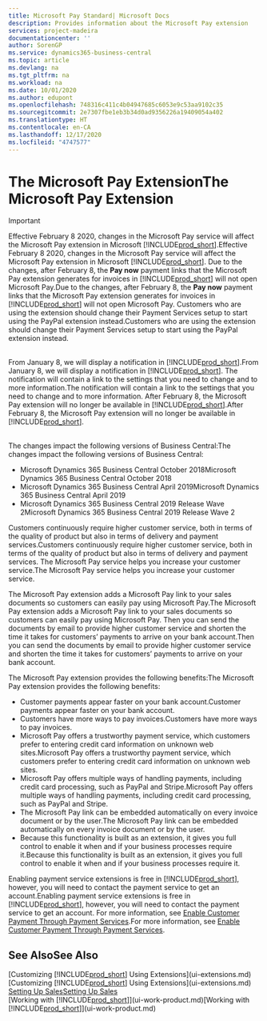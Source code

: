 ```yaml
---
title: Microsoft Pay Standard| Microsoft Docs
description: Provides information about the Microsoft Pay extension
services: project-madeira
documentationcenter: ''
author: SorenGP
ms.service: dynamics365-business-central
ms.topic: article
ms.devlang: na
ms.tgt_pltfrm: na
ms.workload: na
ms.date: 10/01/2020
ms.author: edupont
ms.openlocfilehash: 748316c411c4b04947685c6053e9c53aa9102c35
ms.sourcegitcommit: 2e7307fbe1eb3b34d0ad9356226a19409054a402
ms.translationtype: HT
ms.contentlocale: en-CA
ms.lasthandoff: 12/17/2020
ms.locfileid: "4747577"
---
```

# <a name="the-microsoft-pay-extension"></a><span data-ttu-id="6da69-103">The Microsoft Pay Extension</span><span class="sxs-lookup"><span data-stu-id="6da69-103">The Microsoft Pay Extension</span></span>

> [!IMPORTANT]
> <span data-ttu-id="6da69-104">Effective February 8 2020, changes in the Microsoft Pay service will affect the Microsoft Pay extension in Microsoft [!INCLUDE[prod_short](includes/prod_long.md)].</span><span class="sxs-lookup"><span data-stu-id="6da69-104">Effective February 8 2020, changes in the Microsoft Pay service will affect the Microsoft Pay extension in Microsoft [!INCLUDE[prod_short](includes/prod_long.md)].</span></span> <span data-ttu-id="6da69-105">Due to the changes, after February 8, the **Pay now** payment links that the Microsoft Pay extension generates for invoices in [!INCLUDE[prod_short](includes/prod_short.md)] will not open Microsoft Pay.</span><span class="sxs-lookup"><span data-stu-id="6da69-105">Due to the changes, after February 8, the **Pay now** payment links that the Microsoft Pay extension generates for invoices in [!INCLUDE[prod_short](includes/prod_short.md)] will not open Microsoft Pay.</span></span> <span data-ttu-id="6da69-106">Customers who are using the extension should change their Payment Services setup to start using the PayPal extension instead.</span><span class="sxs-lookup"><span data-stu-id="6da69-106">Customers who are using the extension should change their Payment Services setup to start using the PayPal extension instead.</span></span><br /></br>
>
> <span data-ttu-id="6da69-107">From January 8, we will display a notification in [!INCLUDE[prod_short](includes/prod_short.md)].</span><span class="sxs-lookup"><span data-stu-id="6da69-107">From January 8, we will display a notification in [!INCLUDE[prod_short](includes/prod_short.md)].</span></span> <span data-ttu-id="6da69-108">The notification will contain a link to the settings that you need to change and to more information.</span><span class="sxs-lookup"><span data-stu-id="6da69-108">The notification will contain a link to the settings that you need to change and to more information.</span></span> <span data-ttu-id="6da69-109">After February 8, the Microsoft Pay extension will no longer be available in [!INCLUDE[prod_short](includes/prod_short.md)].</span><span class="sxs-lookup"><span data-stu-id="6da69-109">After February 8, the Microsoft Pay extension will no longer be available in [!INCLUDE[prod_short](includes/prod_short.md)].</span></span><br /></br>
>
> <span data-ttu-id="6da69-110">The changes impact the following versions of Business Central:</span><span class="sxs-lookup"><span data-stu-id="6da69-110">The changes impact the following versions of Business Central:</span></span>
> - <span data-ttu-id="6da69-111">Microsoft Dynamics 365 Business Central October 2018</span><span class="sxs-lookup"><span data-stu-id="6da69-111">Microsoft Dynamics 365 Business Central October 2018</span></span>
> - <span data-ttu-id="6da69-112">Microsoft Dynamics 365 Business Central April 2019</span><span class="sxs-lookup"><span data-stu-id="6da69-112">Microsoft Dynamics 365 Business Central April 2019</span></span>
> - <span data-ttu-id="6da69-113">Microsoft Dynamics 365 Business Central 2019 Release Wave 2</span><span class="sxs-lookup"><span data-stu-id="6da69-113">Microsoft Dynamics 365 Business Central 2019 Release Wave 2</span></span>

<span data-ttu-id="6da69-114">Customers continuously require higher customer service, both in terms of the quality of product but also in terms of delivery and payment services.</span><span class="sxs-lookup"><span data-stu-id="6da69-114">Customers continuously require higher customer service, both in terms of the quality of product but also in terms of delivery and payment services.</span></span> <span data-ttu-id="6da69-115">The Microsoft Pay service helps you increase your customer service.</span><span class="sxs-lookup"><span data-stu-id="6da69-115">The Microsoft Pay service helps you increase your customer service.</span></span>

<span data-ttu-id="6da69-116">The Microsoft Pay extension adds a Microsoft Pay link to your sales documents so customers can easily pay using Microsoft Pay.</span><span class="sxs-lookup"><span data-stu-id="6da69-116">The Microsoft Pay extension adds a Microsoft Pay link to your sales documents so customers can easily pay using Microsoft Pay.</span></span> <span data-ttu-id="6da69-117">Then you can send the documents by email to provide higher customer service and shorten the time it takes for customers’ payments to arrive on your bank account.</span><span class="sxs-lookup"><span data-stu-id="6da69-117">Then you can send the documents by email to provide higher customer service and shorten the time it takes for customers’ payments to arrive on your bank account.</span></span>

<span data-ttu-id="6da69-118">The Microsoft Pay extension provides the following benefits:</span><span class="sxs-lookup"><span data-stu-id="6da69-118">The Microsoft Pay extension provides the following benefits:</span></span>
- <span data-ttu-id="6da69-119">Customer payments appear faster on your bank account.</span><span class="sxs-lookup"><span data-stu-id="6da69-119">Customer payments appear faster on your bank account.</span></span>
- <span data-ttu-id="6da69-120">Customers have more ways to pay invoices.</span><span class="sxs-lookup"><span data-stu-id="6da69-120">Customers have more ways to pay invoices.</span></span>
- <span data-ttu-id="6da69-121">Microsoft Pay offers a trustworthy payment service, which customers prefer to entering credit card information on unknown web sites.</span><span class="sxs-lookup"><span data-stu-id="6da69-121">Microsoft Pay offers a trustworthy payment service, which customers prefer to entering credit card information on unknown web sites.</span></span>
- <span data-ttu-id="6da69-122">Microsoft Pay offers multiple ways of handling payments, including credit card processing, such as PayPal and Stripe.</span><span class="sxs-lookup"><span data-stu-id="6da69-122">Microsoft Pay offers multiple ways of handling payments, including credit card processing, such as PayPal and Stripe.</span></span>
- <span data-ttu-id="6da69-123">The Microsoft Pay link can be embedded automatically on every invoice document or by the user.</span><span class="sxs-lookup"><span data-stu-id="6da69-123">The Microsoft Pay link can be embedded automatically on every invoice document or by the user.</span></span>
- <span data-ttu-id="6da69-124">Because this functionality is built as an extension, it gives you full control to enable it when and if your business processes require it.</span><span class="sxs-lookup"><span data-stu-id="6da69-124">Because this functionality is built as an extension, it gives you full control to enable it when and if your business processes require it.</span></span>

<span data-ttu-id="6da69-125">Enabling payment service extensions is free in [!INCLUDE[prod_short](includes/prod_short.md)], however, you will need to contact the payment service to get an account.</span><span class="sxs-lookup"><span data-stu-id="6da69-125">Enabling payment service extensions is free in [!INCLUDE[prod_short](includes/prod_short.md)], however, you will need to contact the payment service to get an account.</span></span> <span data-ttu-id="6da69-126">For more information, see [Enable Customer Payment Through Payment Services](sales-how-enable-payment-service-extensions.md).</span><span class="sxs-lookup"><span data-stu-id="6da69-126">For more information, see [Enable Customer Payment Through Payment Services](sales-how-enable-payment-service-extensions.md).</span></span>

## <a name="see-also"></a><span data-ttu-id="6da69-127">See Also</span><span class="sxs-lookup"><span data-stu-id="6da69-127">See Also</span></span>
<span data-ttu-id="6da69-128">[Customizing [!INCLUDE[prod_short](includes/prod_short.md)] Using Extensions](ui-extensions.md)</span><span class="sxs-lookup"><span data-stu-id="6da69-128">[Customizing [!INCLUDE[prod_short](includes/prod_short.md)] Using Extensions](ui-extensions.md)</span></span>  
[<span data-ttu-id="6da69-129">Setting Up Sales</span><span class="sxs-lookup"><span data-stu-id="6da69-129">Setting Up Sales</span></span>](sales-setup-sales.md)  
<span data-ttu-id="6da69-130">[Working with [!INCLUDE[prod_short](includes/prod_short.md)]](ui-work-product.md)</span><span class="sxs-lookup"><span data-stu-id="6da69-130">[Working with [!INCLUDE[prod_short](includes/prod_short.md)]](ui-work-product.md)</span></span>
